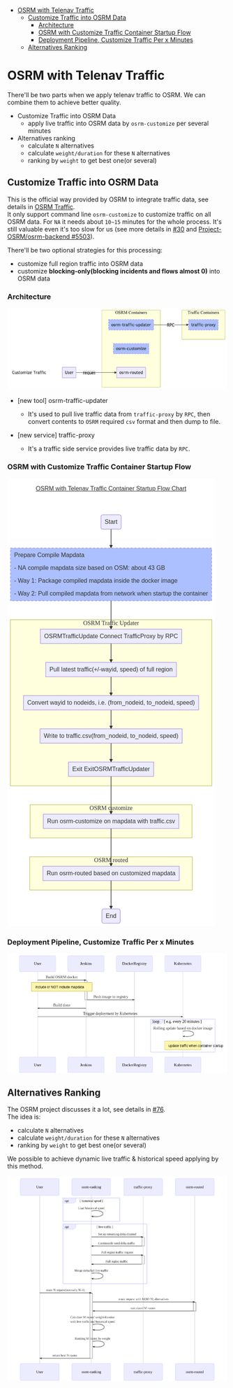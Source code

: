 - [OSRM with Telenav Traffic](#osrm-with-telenav-traffic)
  - [Customize Traffic into OSRM Data](#customize-traffic-into-osrm-data)
    - [Architecture](#architecture)
    - [OSRM with Customize Traffic Container Startup Flow](#osrm-with-customize-traffic-container-startup-flow)
    - [Deployment Pipeline, Customize Traffic Per x Minutes](#deployment-pipeline-customize-traffic-per-x-minutes)
  - [Alternatives Ranking](#alternatives-ranking)

# OSRM with Telenav Traffic
There'll be two parts when we apply telenav traffic to OSRM. We can combine them to achieve better quality.        

- Customize Traffic into OSRM Data   
  - apply live traffic into OSRM data by `osrm-customize` per several minutes
- Alternatives ranking     
  - calculate `N` alternatives
  - calculate `weight/duration` for these `N` alternatives 
  - ranking by `weight` to get best one(or several)

## Customize Traffic into OSRM Data  
This is the official way provided by OSRM to integrate traffic data, see details in [OSRM Traffic](https://github.com/Project-OSRM/osrm-backend/wiki/Traffic).    
It only support command line `osrm-customize` to customize traffic on all OSRM data. For `NA` it needs about `10~15` minutes for the whole process. It's still valuable even it's too slow for us (see more details in [#30](https://github.com/Telenav/osrm-backend/issues/30) and [Project-OSRM/osrm-backend #5503](https://github.com/Project-OSRM/osrm-backend/issues/5503)).     

There'll be two optional strategies for this processing:    
- customize full region traffic into OSRM data
- customize **blocking-only(blocking incidents and flows almost 0)** into OSRM data

### Architecture   
![](./graph/osrm-with-telenav-traffic-architecture.mmd.png)

- [new tool] osrm-traffic-updater
  - It's used to pull live traffic data from `traffic-proxy` by `RPC`, then convert contents to `OSRM` required `csv` format and then dump to file.

- [new service] traffic-proxy
  - It's a traffic side service provides live traffic data by `RPC`.

### OSRM with Customize Traffic Container Startup Flow
![](./graph/osrm-with-traffic-startup-flow-chart.mmd.png)

### Deployment Pipeline, Customize Traffic Per x Minutes 
![](./graph/osrm-release-deployment-pipeline.mmd.png)


## Alternatives Ranking
The OSRM project discusses it a lot, see details in [#76](https://github.com/Telenav/osrm-backend/issues/76#issue-511198359).    
The idea is:     
  - calculate `N` alternatives
  - calculate `weight/duration` for these `N` alternatives 
  - ranking by `weight` to get best one(or several)

We possible to achieve dynamic live traffic & historical speed applying by this method.      

![](./graph/osrm-alternatives-ranking-with-traffic-pipeline.mmd.svg)